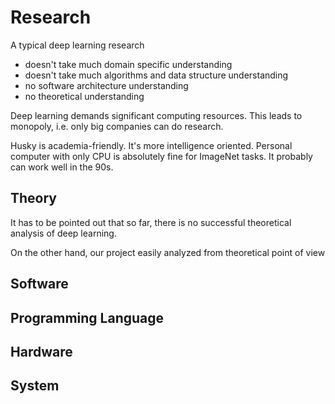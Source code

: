 # Research

A typical deep learning research

- doesn't take much domain specific understanding
- doesn't take much algorithms and data structure understanding
- no software architecture understanding
- no theoretical understanding

Deep learning demands significant computing resources. This leads to monopoly, i.e. only big companies can do research.

Husky is academia-friendly. It's more intelligence oriented. Personal computer with only CPU is absolutely fine for ImageNet tasks. It probably can work well in the 90s.

## Theory

It has to be pointed out that so far, there is no successful theoretical analysis of deep learning.

On the other hand, our project easily analyzed from theoretical point of view

## Software

## Programming Language

## Hardware

## System
